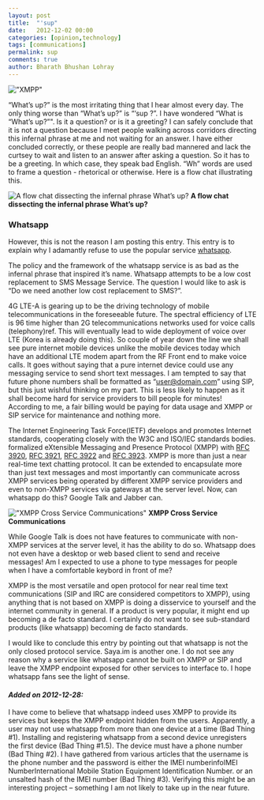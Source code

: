 ```yaml
---
layout: post
title:  "'sup"
date:   2012-12-02 00:00
categories: [opinion,technology]
tags: [communications]
permalink: sup
comments: true
author: Bharath Bhushan Lohray
---
```

!["XMPP"](http://cdn.bharath.lohray.com/weblog/im/sup/799px-Wie_ein_Jabber-Transport_funktioniert.svg_.png)

“What’s up?” is the most irritating thing that I hear almost every day. The only thing worse than “What’s up?” is “‘sup ?”. I have wondered “What is “What’s up?”". Is it a question? or is it a greeting? I can safely conclude that it is not a question because I meet people walking across corridors directing this infernal phrase at me and not waiting for an answer. I have either concluded correctly, or these people are really bad mannered and lack the curtsey to wait and listen to an answer after asking a question. So it has to be a greeting. In which case, they speak bad English. “Wh” words are used to frame a question - rhetorical or otherwise. Here is a flow chat illustrating this.

![A flow chat dissecting the infernal phrase
What’s up?](http://cdn.bharath.lohray.com/weblog/im/sup/Whatsup.png)
__A flow chat dissecting the infernal phrase
What’s up?__

### Whatsapp
However, this is not the reason I am posting this entry. This entry is to explain why I adamantly refuse to use the popular service [whatsapp](http://www.whatsapp.com/).

The policy and the framework of the whatsapp service is as bad as the infernal phrase that inspired it’s name. Whatsapp attempts to be a low cost replacement to SMS Message Service. The question I would like to ask is “Do we need another low cost replacement to SMS?”.

4G LTE-A is gearing up to be the driving technology of mobile telecommunications in the foreseeable future. The spectral efficiency of LTE is 96 time higher than 2G telecommunications networks used for voice calls (telephony)ref. This will eventually lead to wide deployment of voice over LTE (Korea is already doing this). So couple of year down the line we shall see pure internet mobile devices unlike the mobile devices today which have an additional LTE modem apart from the RF Front end to make voice calls. It goes without saying that a pure internet device could use any messaging service to send short text messages. I am tempted to say that future phone numbers shall be formatted as “user@domain.com” using SIP, but this just wishful thinking on my part. This is less likely to happen as it shall become hard for service providers to bill people for minutes! According to me, a fair billing would be paying for data usage and XMPP or SIP service for maintenance and nothing more.

The Internet Engineering Task Force(IETF) develops and promotes Internet standards, cooperating closely with the W3C and ISO/IEC standards bodies. formalized eXtensible Messaging and Presence Protocol (XMPP) with [RFC 3920][RFC3920], [RFC 3921][RFC3921], [RFC 3922][RFC3922] and [RFC 3923][RFC3923]. XMPP is more than just a near real-time text chatting protocol. It can be extended to encapsulate more than just text messages and most importantly can communicate across XMPP services being operated by different XMPP service providers and even to non-XMPP services via gateways at the server level. Now, can whatsapp do this? Google Talk and Jabber can.

!["XMPP Cross Service Communications"](http://cdn.bharath.lohray.com/weblog/im/sup/799px-Wie_ein_Jabber-Transport_funktioniert.svg_.png)
**XMPP Cross Service Communications**

While Google Talk is does not have features to communicate with non-XMPP services at the server level, it has the ability to do so. Whatsapp does not even have a desktop or web based client to send and receive messages! Am I expected to use a phone to type messages for people when I have a comfortable keybord in front of me?

XMPP is the most versatile and open protocol for near real time text communications (SIP and IRC are considered competitors to XMPP), using anything that is not based on XMPP is doing a disservice to yourself and the internet community in general. If a product is very popular, it might end up becoming a de facto standard. I certainly do not want to see sub-standard products (like whatsapp) becoming de facto standards.

I would like to conclude this entry by pointing out that whatsapp is not the only closed protocol service. Saya.im is another one. I do not see any reason why a service like whatsapp cannot be built on XMPP or SIP and leave the XMPP endpoint exposed for other services to interface to. I hope whatsapp fans see the light of sense.

#### _Added on 2012-12-28:_
I have come to believe that whatsapp indeed uses XMPP to provide its services but keeps the XMPP endpoint hidden from the users. Apparently, a user may not use whatsapp from more than one device at a time (Bad Thing #1). Installing and registering whatsapp from a second device unregisters the first device (Bad Thing #1.5). The device must have a phone number (Bad Thing #2). I have gathered from various articles that the username is the phone number and the password is either the IMEI numberinfoIMEI NumberInternational Mobile Station Equipment Identification Number. or an unsalted  hash of the IMEI number (Bad Thing #3). Verifying this might be an interesting project – something I am not likely to take up in the near future.

[RFC3920]: http://www.rfc-editor.org/rfc/rfc3920.txt
[RFC3921]: http://www.rfc-editor.org/rfc/rfc3921.txt
[RFC3922]: http://www.rfc-editor.org/rfc/rfc3922.txt
[RFC3923]: http://www.rfc-editor.org/rfc/rfc3923.txt
